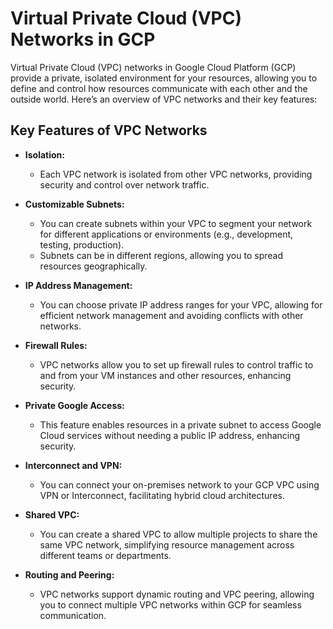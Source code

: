 # Virtual Private Cloud (VPC) Networks in GCP

Virtual Private Cloud (VPC) networks in Google Cloud Platform (GCP) provide a private, isolated environment for your resources, allowing you to define and control how resources communicate with each other and the outside world. Here’s an overview of VPC networks and their key features:

## Key Features of VPC Networks

- **Isolation:**
  - Each VPC network is isolated from other VPC networks, providing security and control over network traffic.

- **Customizable Subnets:**
  - You can create subnets within your VPC to segment your network for different applications or environments (e.g., development, testing, production).
  - Subnets can be in different regions, allowing you to spread resources geographically.

- **IP Address Management:**
  - You can choose private IP address ranges for your VPC, allowing for efficient network management and avoiding conflicts with other networks.

- **Firewall Rules:**
  - VPC networks allow you to set up firewall rules to control traffic to and from your VM instances and other resources, enhancing security.

- **Private Google Access:**
  - This feature enables resources in a private subnet to access Google Cloud services without needing a public IP address, enhancing security.

- **Interconnect and VPN:**
  - You can connect your on-premises network to your GCP VPC using VPN or Interconnect, facilitating hybrid cloud architectures.

- **Shared VPC:**
  - You can create a shared VPC to allow multiple projects to share the same VPC network, simplifying resource management across different teams or departments.

- **Routing and Peering:**
  - VPC networks support dynamic routing and VPC peering, allowing you to connect multiple VPC networks within GCP for seamless communication.

